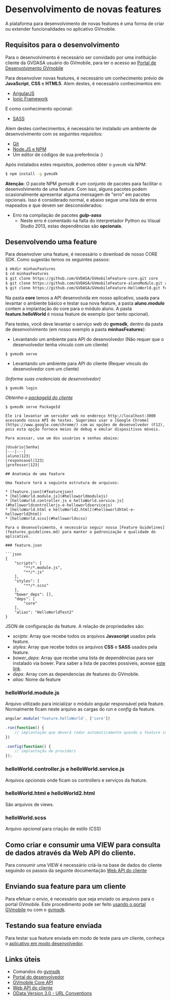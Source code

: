 # Desenvolvimento de novas features

A plataforma para desenvolvimento de novas features é uma forma de criar ou extender funcionalidades no aplicativo GVmobile.

## Requisitos para o desenvolvimento

Para o desenvolvimento é necessário ser convidado por uma instituição cliente da GVDASA usuário do GVmobile, para ter o acesso ao [Portal de Desenvolvimento GVmobile](portal_desenvolvedor.md)

Para desenvolver novas features, é necessário um conhecimento prévio de **JavaScript**, **CSS** e **HTML5**. Alem destes, é necessário conhecimentos em:

* [AngularJS](https://angularjs.org/)
* [Ionic Framework](http://ionicframework.com/)

E como conhecimento opcional:

* [SASS](http://sass-lang.com/)

Alem destes conhecimentos, é necessário ter instalado um ambiente de desenvolvimento com os seguintes requisitos:

* [Git](https://git-scm.com/)
* [Node.JS e NPM](https://nodejs.org/)
* Um editor de códigos de sua preferência :)

Após instalados estes requisitos, podemos obter o ```gvmsdk``` via NPM:

```bash
$ npm install -g gvmsdk
```

**Atenção**: O pacote NPM *gvmsdk* é um conjunto de pacotes para facilitar o desenvolvimento de uma feature. Com isso, alguns pacotes podem ocasionalmente apresentar alguma mensagem de "erro" em pacotes opcionais. Isso é considerado normal, e abaixo segue uma lista de erros mapeados e que devem ser desconsiderados:

* Erro na compilação de pacotes ***gulp-sass***
    * Neste erro é comentado na falta do interpretador Python ou Visual Studio 2013, estas dependências são **opcionais**.

## Desenvolvendo uma feature

Para desenvolver uma feature, é necessário o download de nosso CORE SDK. Como sugestão temos os seguintes passos:

```bash
$ mkdir minhasFeatures
$ cd minhasFeatures
$ git clone https://github.com/GVDASA/GVmobileFeature-core.git core
$ git clone https://github.com/GVDASA/GVmobileFeature-alunoModulo.git aluno.modulo
$ git clone https://github.com/GVDASA/GVmobileFeature-HelloWorld.git feature.helloWorld
```

Na pasta **core** temos a API desenvolvida em nosso aplicativo, usada para levantar o ambiente básico e testar sua nova feature, a pasta **aluno.modulo** contem a implantação do core para o módulo aluno. A pasta **feature.helloWorld** é nossa feature de exemplo (por tanto opcional).

Para testes, você deve levantar o serviço web do **gvmsdk**, dentro da pasta de desenvolvimento (em nosso exemplo a pasta **minhasFeatures**):

* Levantando um ambiente para API do desenvolvedor (Não requer que o desenvolvedor tenha vínculo com um cliente)

```
$ gvmsdk serve
```


* Levantando um ambiente para API do cliente (Requer vínculo do desenvolvedor com um cliente)

*(Informe suas credenciais de desenvolvedor)*

```
$ gvmsdk login
``` 

*Obtenha o [packageId do cliente](packageid.md)*

```
$ gvmsdk serve PackageId

Ele irá levantar um servidor web no endereço http://localhost:3000 acessando nossa API de testes. Sugerimos usar o [Google Chrome](https://www.google.com/chrome/) com as opções de desenvolvedor (F12), pois esta opção fornece meios de debug e emular dispositivos móveis.

Para acessar, use um dos usuários e senhas abaixo:

|Usuário|Senha|
|---|---|
|aluno|123|
|responsavel|123|
|professor|123|

## Anatomia de uma feature

Uma feature terá a seguinte estrutura de arquivos:

* [feature.json](#featurejson)
* [helloWorld.module.js](#helloworldmodulejs)
* [helloWorld.controller.js e helloWorld.service.js](#helloworldcontrollerjs-e-helloworldservicejs)
* [helloWorld.html e helloWorld2.html](#helloworldhtml-e-helloworld2html)
* [helloWorld.scss](#helloworldscss)

Para o desenvolvimento, é necessário seguir nossa [Feature Guidelines](features_guidelines.md) para manter a padronização e qualidade do aplicativo.

### feature.json

```json
{
    "scripts": [
        "**/*.module.js",
        "**/*.js"
    ],
    "styles": [
        "**/*.scss"
    ],
    "bower_deps": [],
    "deps": [
        "core"
    ],
    "alias": "HelloWorldTest2"
}
```

JSON de configuração da feature. A relação de propriedades são:

* *scripts*: Array que recebe todos os arquivos **Javascript** usados pela feature.
* *styles*: Array que recebe todos os arquivos **CSS** e **SASS** usados pela feature.
* *bower_deps*: Array que recebe uma lista de dependências para ser instalado via bower. Para saber a lista de pacotes possiveis, acesse [este link](features_bower_deps.md).
* *deps*: Array com as dependencias de features do GVmobile.
* *alias*: Nome da feature

### helloWorld.module.js

Arquivo utilizado para inicializar o módulo angular responsável pela feature. Normalmente ficam neste arquivo as cargas do *run* e *config* da feature.

```javascript
angular.module('feature.helloWorld', ['core'])

.run(function() {
    // implantação que deverá rodar automaticamente quando a feature inicializar
})

.config(function() {
    // implantação de providers
});
```

### helloWorld.controller.js e helloWorld.service.js

Arquivos *opcionais* onde ficam os controllers e serviços da feature.

### helloWorld.html e helloWorld2.html

São arquivos de views.

### helloWorld.scss

Arquivo *opcional* para criação de estilo (CSS)

## Como criar e consumir uma VIEW para consulta de dados através da Web API do cliente.

Para consumir uma VIEW é necessário criá-la na base de dados do cliente seguindo os passos da seguinte documentação
[Web API do cliente](webapi_cliente.md)


## Enviando sua feature para um cliente

Para efetuar o envio, é necessário que seja enviado os arquivos para o portal GVmobile. Este procedimento pode ser feito [usando o portal GVmobile](portal_desenvolvedor.md#envioupload-de-features) ou com o [gvmsdk](#).

## Testando sua feature enviada

Para testar sua feature enviada em modo de teste para um cliente, conheça o [aplicativo em modo desenvolvedor](https://github.com/GVDASA/GVmobileDevGuide/blob/master/docs/aplicativo_desenvolvedor.md).

## Links úteis

* Comandos do [gvmsdk](gvmsdk.md)
* [Portal do desenvolvedor](portal_desenvolvedor.md)
* [GVmobile Core API](http://gvdasa.github.io/GVmobileFeature-core/)
* [Web API do cliente](webapi_cliente.md)
* [OData Version 3.0 - URL Conventions](http://www.odata.org/documentation/odata-version-3-0/url-conventions/)


